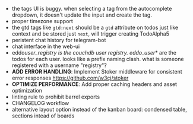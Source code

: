 - the tags UI is buggy. when selecting a tag from the autocomplete dropdown, it doesn't update the input and create the tag.
- proper timezone support
- the gtd tags like `gtd:next` should be a `gtd` attribute on todos just like context and be stored just `next`, will trigger creating TodoAlpha5
- peristent chat history for telegram-bot
- chat interface in the web-ui
- eddo*user_registry is the couchdb user registry. eddo_user*\* are the todos for each user. looks like a prefix naming clash. what is someone registered with a username "registry"?
- **ADD ERROR HANDLING**: Implement Stoker middleware for consistent error responses https://github.com/w3cj/stoker
- **OPTIMIZE PERFORMANCE**: Add proper caching headers and asset optimization
- linting rule to prohibit barrel exports
- CHANGELOG workflow
- alternative layout option instead of the kanban board: condensed table, sections intead of boards
